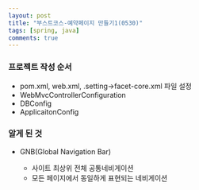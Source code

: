 ```yaml
---
layout: post
title: "부스트코스-예약페이지 만들기1(0530)"
tags: [spring, java]
comments: true
---
```


### 프로젝트 작성 순서

- pom.xml, web.xml, .setting->facet-core.xml 파일 설정
- WebMvcControllerConfiguration 
- DBConfig
- ApplicaitonConfig



### 알게 된 것 

- GNB(Global Navigation Bar)

  - 사이트 최상위 전체 공통네비게이션
  - 모든 페이지에서 동일하게 표현되는 네비게이션

  

  

  

  


